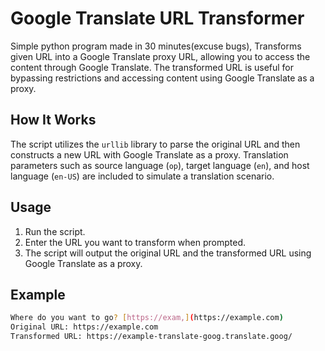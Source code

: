 # Google Translate URL Transformer

Simple python program made in 30 minutes(excuse bugs), Transforms given URL into a Google Translate proxy URL, allowing you to access the content through Google Translate. The transformed URL is useful for bypassing restrictions and accessing content using Google Translate as a proxy.

## How It Works

The script utilizes the `urllib` library to parse the original URL and then constructs a new URL with Google Translate as a proxy. Translation parameters such as source language (`op`), target language (`en`), and host language (`en-US`) are included to simulate a translation scenario.

## Usage
1. Run the script.
2. Enter the URL you want to transform when prompted.
3. The script will output the original URL and the transformed URL using Google Translate as a proxy.

## Example
```bash python unblock.py
Where do you want to go? [https://exam,](https://example.com)
Original URL: https://example.com
Transformed URL: https://example-translate-goog.translate.goog/
